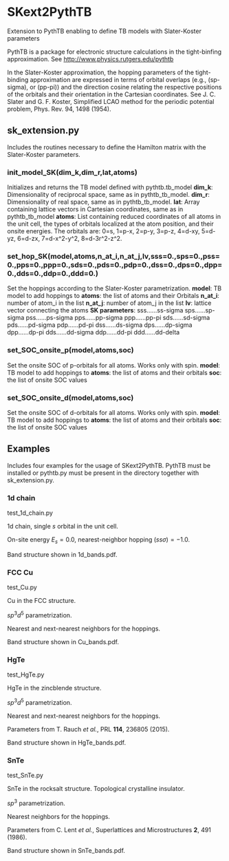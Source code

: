 # SKext2PythTB
Extension to PythTB enabling to define TB models with Slater-Koster parameters

PythTB is a package for electronic structure calculations in the tight-binfing approximation.
See http://www.physics.rutgers.edu/pythtb

In the Slater-Koster approximation, the hopping parameters of the tight-binding approximation
are expressed in terms of orbital overlaps (e.g., (sp-sigma), or (pp-pi)) and the direction 
cosine relating the respective positions of the orbitals and their orientation in the Cartesian
coordinates.
See J. C. Slater and G. F. Koster, Simplified LCAO method for the periodic potential problem, 
Phys. Rev. 94, 1498 (1954).

## sk_extension.py
Includes the routines necessary to define the Hamilton matrix with the Slater-Koster parameters.

### init_model_SK(dim_k,dim_r,lat,atoms)
Initializes and returns the TB model defined with pythtb.tb_model
**dim_k**: Dimensionality of reciprocal space, same as in pythtb_tb_model.
**dim_r**: Dimensionality of real space, same as in pythtb_tb_model.
**lat**: Array containing lattice vectors in Cartesian coordinates, same as in pythtb_tb_model
**atoms**: List containing reduced coordinates of all atoms in the unit cell, the types of orbitals localized at the atom position, and their onsite energies. The orbitals are: 0=s, 1=p-x, 2=p-y, 3=p-z, 4=d-xy, 5=d-yz, 6=d-zx, 7=d-x^2-y^2, 8=d-3r^2-z^2.

### set_hop_SK(model,atoms,n_at_i,n_at_j,lv,sss=0.,sps=0.,pss=0.,pps=0.,ppp=0.,sds=0.,pds=0.,pdp=0.,dss=0.,dps=0.,dpp=0.,dds=0.,ddp=0.,ddd=0.)
Set the hoppings according to the Slater-Koster parametrization.
**model**: TB model to add hoppings to
**atoms**: the list of atoms and their Orbitals
**n_at_i**: number of atom_i in the list
**n_at_j**: number of atom_j in the list
**lv**: lattice vector connecting the atoms
**SK parameters**:
  sss......ss-sigma
  sps......sp-sigma
  pss......ps-sigma
  pps......pp-sigma
  ppp......pp-pi
  sds......sd-sigma
  pds......pd-sigma
  pdp......pd-pi
  dss......ds-sigma
  dps......dp-sigma
  dpp......dp-pi
  dds......dd-sigma
  ddp......dd-pi
  ddd......dd-delta

### set_SOC_onsite_p(model,atoms,soc)
Set the onsite SOC of p-orbitals for all atoms.
Works only with spin.
**model**: TB model to add hoppings to
**atoms**: the list of atoms and their orbitals
**soc**: the list of onsite SOC values

### set_SOC_onsite_d(model,atoms,soc)
Set the onsite SOC of d-orbitals for all atoms.
Works only with spin.
**model**: TB model to add hoppings to
**atoms**: the list of atoms and their orbitals
**soc**: the list of onsite SOC values

## Examples

Includes four examples for the usage of SKext2PythTB. PythTB must be installed or pythtb.py must be present in the directory together with sk_extension.py.

### 1d chain

test_1d_chain.py

1d chain, single *s* orbital in the unit cell. 

On-site energy $E_s=0.0$, nearest-neighbor hopping $(ss\sigma)=-1.0$.

Band structure shown in 1d_bands.pdf.

### FCC Cu

test_Cu.py

Cu in the FCC structure. 

$sp^3d^5$ parametrization.

Nearest and next-nearest neighbors for the hoppings.

Band structure shown in Cu_bands.pdf.

### HgTe

test_HgTe.py

HgTe in the zincblende structure.

$sp^3d^5$ parametrization.

Nearest and next-nearest neighbors for the hoppings.

Parameters from T. Rauch *et al.*, PRL **114**, 236805 (2015).

Band structure shown in HgTe_bands.pdf.

### SnTe

test_SnTe.py

SnTe in the rocksalt structure. Topological crystalline insulator.

$sp^3$ parametrization.

Nearest neighbors for the hoppings.

Parameters from C. Lent *et al.*, Superlattices and Microstructures **2**, 491 (1986).

Band structure shown in SnTe_bands.pdf.

### 

### 